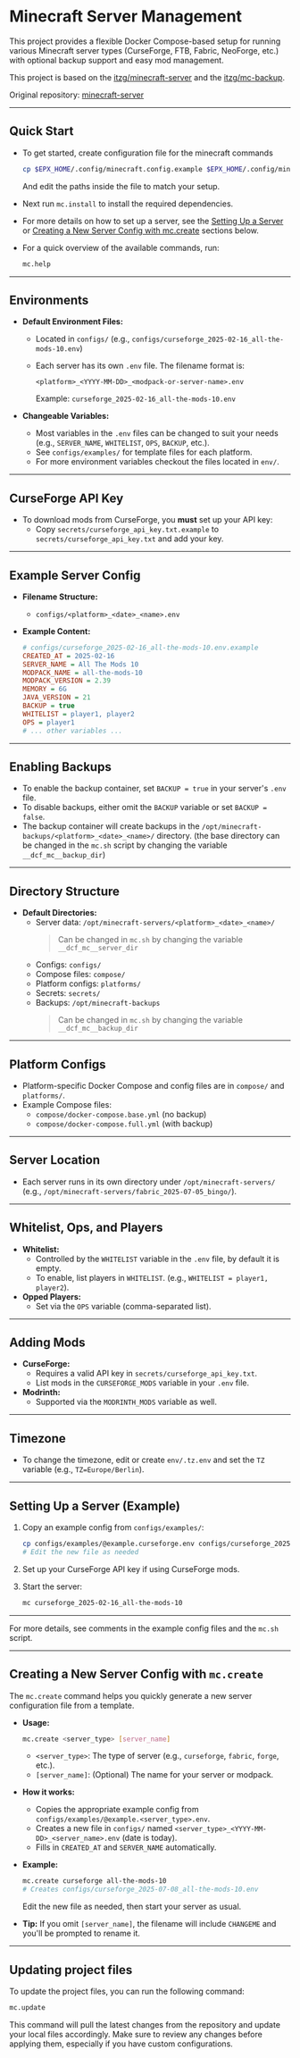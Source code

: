 # Minecraft Server Management

This project provides a flexible Docker Compose-based setup for running various Minecraft server types (CurseForge, FTB, Fabric, NeoForge, etc.) with optional backup support and easy mod management.

This project is based on the [itzg/minecraft-server](https://github.com/itzg/docker-minecraft-server) and the [itzg/mc-backup](https://github.com/itzg/docker-mc-backup).

Original repository: [minecraft-server](https://github.com/energypatrikhu/minecraft-server)

---

## Quick Start
- To get started, create configuration file for the minecraft commands
  ```sh
  cp $EPX_HOME/.config/minecraft.config.example $EPX_HOME/.config/minecraft.config
  ```
  And edit the paths inside the file to match your setup.

- Next run `mc.install` to install the required dependencies.

- For more details on how to set up a server, see the [Setting Up a Server](#setting-up-a-server-example) or [Creating a New Server Config with mc.create](#creating-a-new-server-config-with-mccreate) sections below.

- For a quick overview of the available commands, run:
  ```sh
  mc.help
  ```

---

## Environments

- **Default Environment Files:**
  - Located in `configs/` (e.g., `configs/curseforge_2025-02-16_all-the-mods-10.env`)
  - Each server has its own `.env` file. The filename format is:

    ```
    <platform>_<YYYY-MM-DD>_<modpack-or-server-name>.env
    ```

    Example: `curseforge_2025-02-16_all-the-mods-10.env`

- **Changeable Variables:**
  - Most variables in the `.env` files can be changed to suit your needs (e.g., `SERVER_NAME`, `WHITELIST`, `OPS`, `BACKUP`, etc.).
  - See `configs/examples/` for template files for each platform.
  - For more environment variables checkout the files located in `env/`.

---

## CurseForge API Key

- To download mods from CurseForge, you **must** set up your API key:
  - Copy `secrets/curseforge_api_key.txt.example` to `secrets/curseforge_api_key.txt` and add your key.

---

## Example Server Config

- **Filename Structure:**
  - `configs/<platform>_<date>_<name>.env`
- **Example Content:**

    ```ini
    # configs/curseforge_2025-02-16_all-the-mods-10.env.example
    CREATED_AT = 2025-02-16
    SERVER_NAME = All The Mods 10
    MODPACK_NAME = all-the-mods-10
    MODPACK_VERSION = 2.39
    MEMORY = 6G
    JAVA_VERSION = 21
    BACKUP = true
    WHITELIST = player1, player2
    OPS = player1
    # ... other variables ...
    ```

---

## Enabling Backups

- To enable the backup container, set `BACKUP = true` in your server's `.env` file.
- To disable backups, either omit the `BACKUP` variable or set `BACKUP = false`.
- The backup container will create backups in the `/opt/minecraft-backups/<platform>_<date>_<name>/` directory. (the base directory can be changed in the `mc.sh` script by changing the variable `__dcf_mc__backup_dir`)

---

## Directory Structure

- **Default Directories:**
  - Server data: `/opt/minecraft-servers/<platform>_<date>_<name>/`
    > Can be changed in `mc.sh` by changing the variable `__dcf_mc__server_dir`
  - Configs: `configs/`
  - Compose files: `compose/`
  - Platform configs: `platforms/`
  - Secrets: `secrets/`
  - Backups: `/opt/minecraft-backups`
    > Can be changed in `mc.sh` by changing the variable `__dcf_mc__backup_dir`

---

## Platform Configs

- Platform-specific Docker Compose and config files are in `compose/` and `platforms/`.
- Example Compose files:
  - `compose/docker-compose.base.yml` (no backup)
  - `compose/docker-compose.full.yml` (with backup)

---

## Server Location

- Each server runs in its own directory under `/opt/minecraft-servers/` (e.g., `/opt/minecraft-servers/fabric_2025-07-05_bingo/`).

---

## Whitelist, Ops, and Players

- **Whitelist:**
  - Controlled by the `WHITELIST` variable in the `.env` file, by default it is empty.
  - To enable, list players in `WHITELIST`. (e.g., `WHITELIST = player1, player2`).
- **Opped Players:**
  - Set via the `OPS` variable (comma-separated list).

---

## Adding Mods

- **CurseForge:**
  - Requires a valid API key in `secrets/curseforge_api_key.txt`.
  - List mods in the `CURSEFORGE_MODS` variable in your `.env` file.
- **Modrinth:**
  - Supported via the `MODRINTH_MODS` variable as well.

---

## Timezone

- To change the timezone, edit or create `env/.tz.env` and set the `TZ` variable (e.g., `TZ=Europe/Berlin`).

---

## Setting Up a Server (Example)

1. Copy an example config from `configs/examples/`:

    ```sh
    cp configs/examples/@example.curseforge.env configs/curseforge_2025-02-16_all-the-mods-10.env
    # Edit the new file as needed
    ```
2. Set up your CurseForge API key if using CurseForge mods.
3. Start the server:

    ```sh
    mc curseforge_2025-02-16_all-the-mods-10
    ```

---

For more details, see comments in the example config files and the `mc.sh` script.

---

## Creating a New Server Config with `mc.create`

The `mc.create` command helps you quickly generate a new server configuration file from a template.

- **Usage:**
  ```sh
  mc.create <server_type> [server_name]
  ```
  - `<server_type>`: The type of server (e.g., `curseforge`, `fabric`, `forge`, etc.).
  - `[server_name]`: (Optional) The name for your server or modpack.

- **How it works:**
  - Copies the appropriate example config from `configs/examples/@example.<server_type>.env`.
  - Creates a new file in `configs/` named `<server_type>_<YYYY-MM-DD>_<server_name>.env` (date is today).
  - Fills in `CREATED_AT` and `SERVER_NAME` automatically.

- **Example:**
  ```sh
  mc.create curseforge all-the-mods-10
  # Creates configs/curseforge_2025-07-08_all-the-mods-10.env
  ```
  Edit the new file as needed, then start your server as usual.

- **Tip:**
  If you omit `[server_name]`, the filename will include `CHANGEME` and you'll be prompted to rename it.

---

## Updating project files

To update the project files, you can run the following command:

```sh
mc.update
```
This command will pull the latest changes from the repository and update your local files accordingly. Make sure to review any changes before applying them, especially if you have custom configurations.
